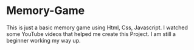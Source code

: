 # Memory-Game
This is just a basic memory game using Html, Css, Javascript. I watched some YouTube videos that helped me create this Project. I am still a beginner working my way up.

